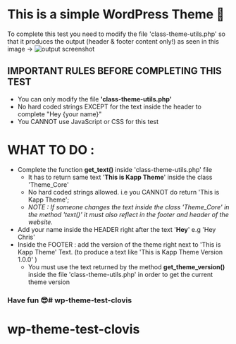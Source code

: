 # This is a simple WordPress Theme :slightly_smiling_face:

To complete this test you need to modify the file 'class-theme-utils.php' so that it produces the output (header & footer content only!) as seen in this image -> 
![output screenshot](../main/output.jpg)


## IMPORTANT RULES BEFORE COMPLETING THIS TEST
* You can only modify the file **'class-theme-utils.php'**
* No hard coded strings EXCEPT for the text inside the header to complete "Hey {your name}"
* You CANNOT use JavaScript or CSS for this test

# WHAT TO DO : 
* Complete the function **get_text()** inside 'class-theme-utils.php' file
    * It has to return same text '**This is Kapp Theme**' inside the class 'Theme_Core'
    * No hard coded strings allowed. i.e you CANNOT do return 'This is Kapp Theme';
    * *NOTE : If someone changes the text inside the class 'Theme_Core' in the method 'text()' it must also reflect in the footer and header of the website.*
* Add your name inside the HEADER right after the text '**Hey**' e.g 'Hey Chris'
* Inside the FOOTER : add the version of the theme right next to 'This is Kapp Theme' Text. (to produce a text like 'This is Kapp Theme Version 1.0.0' )
    * You must use the text returned by the method **get_theme_version()** inside the file 'class-theme-utils.php' in order to get the current theme version

### Have fun :sunglasses:# wp-theme-test-clovis
# wp-theme-test-clovis
